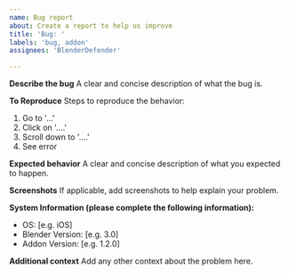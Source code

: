 ```yaml
---
name: Bug report
about: Create a report to help us improve
title: 'Bug: '
labels: 'bug, addon'
assignees: 'BlenderDefender'

---
```


**Describe the bug**
A clear and concise description of what the bug is.

**To Reproduce**
Steps to reproduce the behavior:
1. Go to '...'
2. Click on '....'
3. Scroll down to '....'
4. See error

**Expected behavior**
A clear and concise description of what you expected to happen.

**Screenshots**
If applicable, add screenshots to help explain your problem.

**System Information (please complete the following information):**
 - OS: [e.g. iOS]
 - Blender Version: [e.g. 3.0]
 - Addon Version: [e.g. 1.2.0]


**Additional context**
Add any other context about the problem here.
